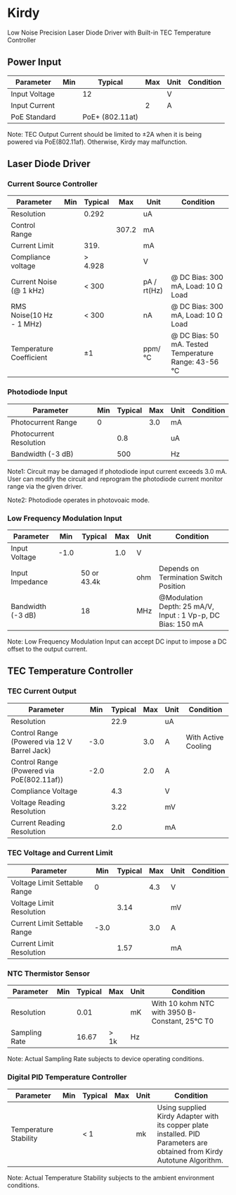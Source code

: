 # Kirdy

Low Noise Precision Laser Diode Driver with Built-in TEC Temperature Controller  

## Power Input
| Parameter | Min | Typical | Max | Unit | Condition |
| --- | --- | --- | --- | --- | ---|
| Input Voltage | | 12 | | V | |
| Input Current | | | 2 | A|
| PoE Standard | |  PoE+ (802.11at) | | |

Note: TEC Output Current should be limited to ±2A when it is being powered via PoE(802.11af). Otherwise, Kirdy may malfunction.

## Laser Diode Driver
### Current Source Controller  
| Parameter | Min | Typical | Max | Unit | Condition |
| --- | --- | --- | --- | --- | ---| 
| Resolution | | 0.292 | | uA |
| Control Range| | | 307.2 | mA | |
| Current Limit | | 319. | | mA| |
| Compliance voltage | | > 4.928 | | V | |   
| Current Noise (@ 1 kHz) | | < 300 || pA / rt(Hz) | @ DC Bias: 300 mA, Load: 10 Ω Load|
| RMS Noise(10 Hz - 1 MHz) || < 300 | | nA | @ DC Bias: 300 mA, Load: 10 Ω Load| 
| Temperature Coefficient | | ±1 | | ppm/°C | @ DC Bias: 50 mA. Tested Temperature Range: 43-56 °C |


### Photodiode Input
| Parameter | Min | Typical | Max | Unit | Condition |
| --- | --- | --- | --- | --- | ---|
| Photocurrent Range | 0 | | 3.0 | mA | |
| Photocurrent Resolution | | 0.8 | | uA | |
| Bandwidth (-3 dB) | | 500 | | Hz | |

Note1: Circuit may be damaged if photodiode input current exceeds 3.0 mA. User can modify the circuit and reprogram the photodiode current monitor range via the given driver.

Note2: Photodiode operates in photovoaic mode.

### Low Frequency Modulation Input
| Parameter | Min | Typical | Max | Unit | Condition |
| --- | --- | --- | --- | --- | ---|
| Input Voltage | -1.0 | | 1.0 | V | |
| Input Impedance | | 50 or 43.4k | | ohm | Depends on Termination Switch Position |
| Bandwidth (-3 dB) | | 18 | | MHz | @Modulation Depth: 25 mA/V, Input : 1 Vp-p, DC Bias: 150 mA |

Note: Low Frequency Modulation Input can accept DC input to impose a DC offset to the output current.

## TEC Temperature Controller
### TEC Current Output
| Parameter | Min | Typical | Max | Unit | Condition |
| --- | --- | --- | --- | --- | ---|
| Resolution | | 22.9 | | uA | |
| Control Range (Powered via 12 V Barrel Jack) | -3.0 | | 3.0 | A | With Active Cooling |
| Control Range (Powered via PoE(802.11af)) | -2.0 | | 2.0 | A | |
| Compliance Voltage | | 4.3 |  | V | |
| Voltage Reading Resolution | | 3.22 | | mV | |
| Current Reading Resolution | |  2.0 | | mA | |


### TEC Voltage and Current Limit
| Parameter | Min | Typical | Max | Unit | Condition |
| --- | --- | --- | --- | --- | ---|
| Voltage Limit Settable Range| 0 | | 4.3 | V | |
| Voltage Limit Resolution | | 3.14 | | mV | |
| Current Limit Settable Range | -3.0 | | 3.0 | A | |
| Current Limit Resolution | |  1.57 | | mA | |

### NTC Thermistor Sensor
| Parameter | Min | Typical | Max | Unit | Condition |
| --- | --- | --- | --- | --- | ---|
| Resolution | | 0.01 | | mK | With 10 kohm NTC with 3950 B-Constant, 25°C T0 |
| Sampling Rate | | 16.67 | > 1k | Hz | |

Note: Actual Sampling Rate subjects to device operating conditions.

### Digital PID Temperature Controller
| Parameter | Min | Typical | Max | Unit | Condition |
| --- | --- | --- | --- | --- | ---|
| Temperature Stability | | < 1| | mk | Using supplied Kirdy Adapter with its copper plate installed. PID Parameters are obtained from Kirdy Autotune Algorithm. |

Note: Actual Temperature Stability subjects to the ambient environment conditions.
